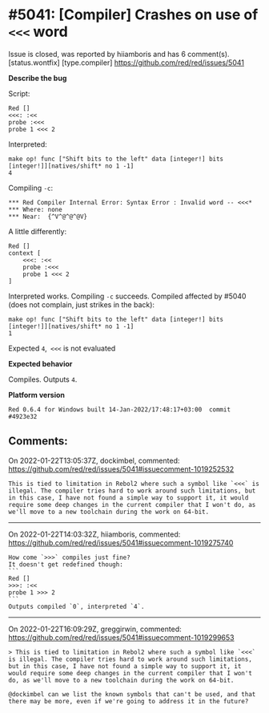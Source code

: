 
#5041: [Compiler] Crashes on use of `<<<` word
================================================================================
Issue is closed, was reported by hiiamboris and has 6 comment(s).
[status.wontfix] [type.compiler]
<https://github.com/red/red/issues/5041>

**Describe the bug**

Script:
```
Red []
<<<: :<<
probe :<<<
probe 1 <<< 2
```
Interpreted:
```
make op! func ["Shift bits to the left" data [integer!] bits [integer!]][natives/shift* no 1 -1]
4
```
Compiling `-c`:
```
*** Red Compiler Internal Error: Syntax Error : Invalid word -- <<<*
*** Where: none
*** Near:  {^V^@^@^@V}
```

A little differently:
```
Red []
context [
	<<<: :<<
	probe :<<<
	probe 1 <<< 2
]
```
Interpreted works. Compiling `-c` succeeds. Compiled affected by #5040 (does not complain, just strikes in the back):
```
make op! func ["Shift bits to the left" data [integer!] bits [integer!]][natives/shift* no 1 -1]
1
```
Expected `4`,` <<<` is not evaluated

**Expected behavior**

Compiles. Outputs `4`.

**Platform version**
```
Red 0.6.4 for Windows built 14-Jan-2022/17:48:17+03:00  commit #4923e32
```



Comments:
--------------------------------------------------------------------------------

On 2022-01-22T13:05:37Z, dockimbel, commented:
<https://github.com/red/red/issues/5041#issuecomment-1019252532>

    This is tied to limitation in Rebol2 where such a symbol like `<<<` is illegal. The compiler tries hard to work around such limitations, but in this case, I have not found a simple way to support it, it would require some deep changes in the current compiler that I won't do, as we'll move to a new toolchain during the work on 64-bit.

--------------------------------------------------------------------------------

On 2022-01-22T14:03:32Z, hiiamboris, commented:
<https://github.com/red/red/issues/5041#issuecomment-1019275740>

    How come `>>>` compiles just fine?
    It doesn't get redefined though:
    ```
    Red []
    >>>: :<<
    probe 1 >>> 2
    ```
    Outputs compiled `0`, interpreted `4`.

--------------------------------------------------------------------------------

On 2022-01-22T16:09:29Z, greggirwin, commented:
<https://github.com/red/red/issues/5041#issuecomment-1019299653>

    > This is tied to limitation in Rebol2 where such a symbol like `<<<` is illegal. The compiler tries hard to work around such limitations, but in this case, I have not found a simple way to support it, it would require some deep changes in the current compiler that I won't do, as we'll move to a new toolchain during the work on 64-bit.
    
    @dockimbel can we list the known symbols that can't be used, and that there may be more, even if we're going to address it in the future?

